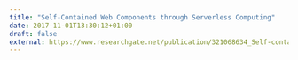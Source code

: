 ```yaml
---
title: "Self-Contained Web Components through Serverless Computing"
date: 2017-11-01T13:30:12+01:00
draft: false
external: https://www.researchgate.net/publication/321068634_Self-contained_web_components_through_serverless_computing
---
```


